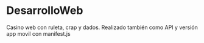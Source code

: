 # DesarrolloWeb
Casino web con ruleta, crap y dados.
Realizado también como API y versión app movil con manifest.js
